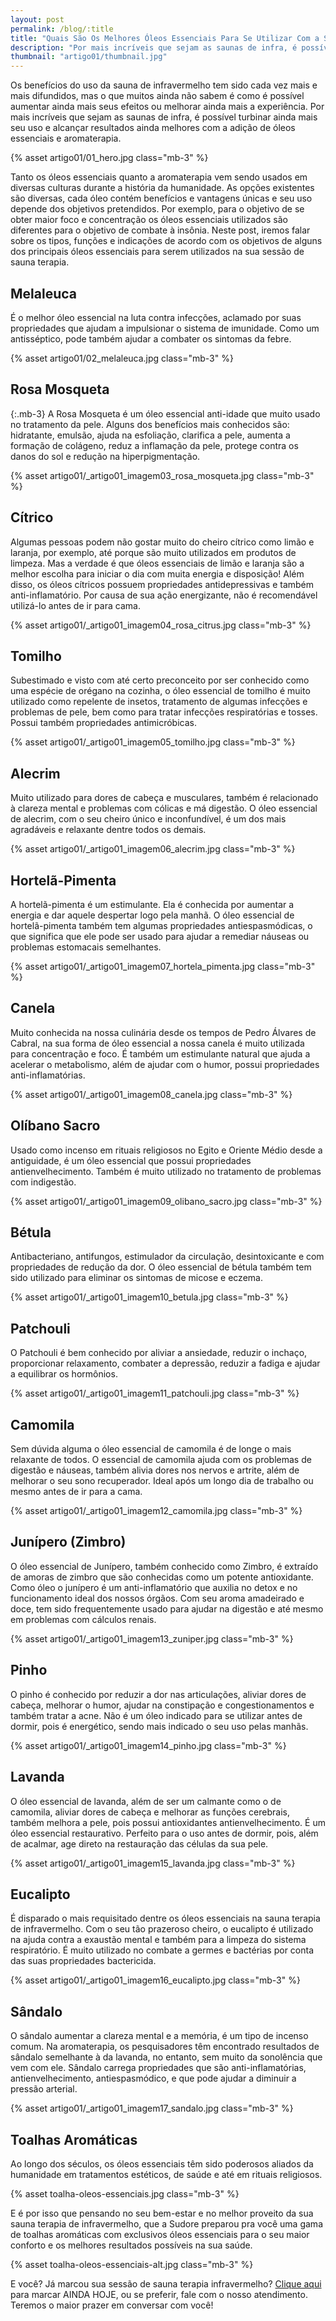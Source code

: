 ```yaml
---
layout: post
permalink: /blog/:title
title: "Quais São Os Melhores Óleos Essenciais Para Se Utilizar Com a Sauna Terapia De Infravermelho?"
description: "Por mais incríveis que sejam as saunas de infra, é possível turbinar ainda mais seu uso e alcançar resultados ainda melhores com a adição de óleos essenciais e aromaterapia."
thumbnail: "artigo01/thumbnail.jpg"
---
```


Os benefícios do uso da sauna de infravermelho tem sido cada vez mais e mais difundidos, mas o que muitos ainda não sabem é como é possível aumentar ainda mais seus efeitos ou melhorar ainda mais a experiência. Por mais incríveis que sejam as saunas de infra, é possível turbinar ainda mais seu uso e alcançar resultados ainda melhores com a adição de óleos essenciais e aromaterapia.


{% asset artigo01/01_hero.jpg class="mb-3" %}



Tanto os óleos essenciais quanto a aromaterapia vem sendo usados em diversas culturas durante a história da humanidade. As opções existentes são diversas, cada óleo contém benefícios e vantagens únicas e seu uso depende dos objetivos pretendidos. Por exemplo, para o objetivo de se obter maior foco e concentração os óleos essenciais utilizados são diferentes para o objetivo de combate à insônia. Neste post, iremos falar sobre os tipos, funções e indicações de acordo com os objetivos de alguns dos principais óleos essenciais para serem utilizados na sua sessão de sauna terapia.    



## Melaleuca   


É o melhor óleo essencial na luta contra infecções, aclamado por suas propriedades que ajudam a impulsionar o sistema de imunidade. Como um antisséptico, pode também ajudar a combater os sintomas da febre.    



{% asset artigo01/02_melaleuca.jpg class="mb-3" %}



## Rosa Mosqueta   

{:.mb-3}
A Rosa Mosqueta é um óleo essencial anti-idade que muito usado no tratamento da pele. Alguns dos benefícios mais conhecidos são: hidratante, emulsão, ajuda na esfoliação, clarifica a pele, aumenta a formação de colágeno, reduz a inflamação da pele, protege contra os danos do sol e redução na hiperpigmentação.

{% asset artigo01/_artigo01_imagem03_rosa_mosqueta.jpg class="mb-3" %}




## Cítrico


Algumas pessoas podem não gostar muito do cheiro cítrico como limão e laranja, por exemplo, até porque são muito utilizados em produtos de limpeza. Mas a verdade é que óleos essenciais de limão e laranja são a melhor escolha para iniciar o dia com muita energia e disposição! Além disso, os óleos cítricos possuem propriedades antidepressivas e também anti-inflamatório. Por causa de sua ação energizante, não é recomendável utilizá-lo antes de ir para cama.

{% asset artigo01/_artigo01_imagem04_rosa_citrus.jpg class="mb-3" %}



## Tomilho  


Subestimado e visto com até certo preconceito por ser conhecido como uma espécie de orégano na cozinha, o óleo essencial de tomilho é muito utilizado como repelente de insetos, tratamento de algumas infecções e problemas de pele, bem como para tratar infecções respiratórias e tosses. Possui também propriedades antimicróbicas. 

{% asset artigo01/_artigo01_imagem05_tomilho.jpg class="mb-3" %}



## Alecrim  


Muito utilizado para dores de cabeça e musculares, também é relacionado à clareza mental e problemas com cólicas e má digestão. O óleo essencial de alecrim, com o seu cheiro único e inconfundível, é um dos mais agradáveis e relaxante dentre todos os demais.

{% asset artigo01/_artigo01_imagem06_alecrim.jpg class="mb-3" %}



## Hortelã-Pimenta  


A hortelã-pimenta é um estimulante. Ela é conhecida por aumentar a energia e dar aquele despertar logo pela manhã. O óleo essencial de hortelã-pimenta também tem algumas propriedades antiespasmódicas, o que significa que ele pode ser usado para ajudar a remediar náuseas ou problemas estomacais semelhantes.

{% asset artigo01/_artigo01_imagem07_hortela_pimenta.jpg class="mb-3" %}
 


## Canela  

Muito conhecida na nossa culinária desde os tempos de Pedro Álvares de Cabral, na sua forma de óleo essencial a nossa canela é muito utilizada para concentração e foco. É também um estimulante natural que ajuda a acelerar o metabolismo, além de ajudar com o humor, possui propriedades anti-inflamatórias.

{% asset artigo01/_artigo01_imagem08_canela.jpg class="mb-3" %} 



## Olíbano Sacro  

Usado como incenso em rituais religiosos no Egito e Oriente Médio desde a antiguidade, é um óleo essencial que possui propriedades antienvelhecimento. Também é muito utilizado no tratamento de problemas com indigestão.

{% asset artigo01/_artigo01_imagem09_olibano_sacro.jpg class="mb-3" %} 



## Bétula  

Antibacteriano, antifungos, estimulador da circulação, desintoxicante e com propriedades de redução da dor. O óleo essencial de bétula também tem sido utilizado para eliminar os sintomas de micose e eczema.

{% asset artigo01/_artigo01_imagem10_betula.jpg class="mb-3" %}



## Patchouli  

O Patchouli é bem conhecido por aliviar a ansiedade, reduzir o inchaço, proporcionar relaxamento, combater a depressão, reduzir a fadiga e ajudar a equilibrar os hormônios. 

{% asset artigo01/_artigo01_imagem11_patchouli.jpg class="mb-3" %}



## Camomila  

Sem dúvida alguma o óleo essencial de camomila é de longe o mais relaxante de todos. O essencial de camomila ajuda com os problemas de digestão e náuseas, também alivia dores nos nervos e artrite, além de melhorar o seu sono recuperador. Ideal após um longo dia de trabalho ou mesmo antes de ir para a cama.

{% asset artigo01/_artigo01_imagem12_camomila.jpg class="mb-3" %}




## Junípero (Zimbro)  

O óleo essencial de Junípero, também conhecido como Zimbro, é extraído de amoras de zimbro que são conhecidas como um potente antioxidante. Como óleo o junípero é um anti-inflamatório que auxilia no detox e no funcionamento ideal dos nossos órgãos. Com seu aroma amadeirado e doce, tem sido frequentemente usado para ajudar na digestão e até mesmo em problemas com cálculos renais. 

{% asset artigo01/_artigo01_imagem13_zuniper.jpg class="mb-3" %}



## Pinho  

O pinho é conhecido por reduzir a dor nas articulações, aliviar dores de cabeça, melhorar o humor, ajudar na constipação e congestionamentos e também tratar a acne. Não é um óleo indicado para se utilizar antes de dormir, pois é energético, sendo mais indicado o seu uso pelas manhãs.

{% asset artigo01/_artigo01_imagem14_pinho.jpg class="mb-3" %}



## Lavanda  

O óleo essencial de lavanda, além de ser um calmante como o de camomila, aliviar dores de cabeça e melhorar as funções cerebrais, também melhora a pele, pois possui antioxidantes antienvelhecimento. É um óleo essencial restaurativo. Perfeito para o uso antes de dormir, pois, além de acalmar, age direto na restauração das células da sua pele.

{% asset artigo01/_artigo01_imagem15_lavanda.jpg class="mb-3" %}



## Eucalipto   

É disparado o mais requisitado dentre os óleos essenciais na sauna terapia de infravermelho. Com o seu tão prazeroso cheiro, o eucalipto é utilizado na ajuda contra a exaustão mental e também para a limpeza do sistema respiratório. É muito utilizado no combate a germes e bactérias por conta das suas propriedades bactericida.

{% asset artigo01/_artigo01_imagem16_eucalipto.jpg class="mb-3" %}



## Sândalo  

O sândalo aumentar a clareza mental e a memória, é um tipo de incenso comum. Na aromaterapia, os pesquisadores têm encontrado resultados de sândalo semelhante à da lavanda, no entanto, sem muito da sonolência que vem com ele. Sândalo carrega propriedades que são anti-inflamatórias, antienvelhecimento, antiespasmódico, e que pode ajudar a diminuir a pressão arterial.  

{% asset artigo01/_artigo01_imagem17_sandalo.jpg class="mb-3" %}



## Toalhas Aromáticas   

Ao longo dos séculos, os óleos essenciais têm sido poderosos aliados da humanidade em tratamentos estéticos, de saúde e até em rituais religiosos.   

{% asset toalha-oleos-essenciais.jpg class="mb-3" %}


E é por isso que pensando no seu bem-estar e no melhor proveito da sua sauna terapia de infravermelho, que a Sudore preparou pra você uma gama de toalhas aromáticas com exclusivos óleos essenciais para o seu maior conforto e os melhores resultados possíveis na sua saúde.

{% asset toalha-oleos-essenciais-alt.jpg class="mb-3" %}


E você? Já marcou sua sessão de sauna terapia infravermelho? 
<a class="font-weight-bold text-danger" href="#" data-toggle="modal" data-target="#sudoreModalCenter">Clique aqui</a> para marcar <span class="font-weight-bold">AINDA HOJE</span>, ou se preferir, fale com o nosso atendimento. Teremos o maior prazer em conversar com você!